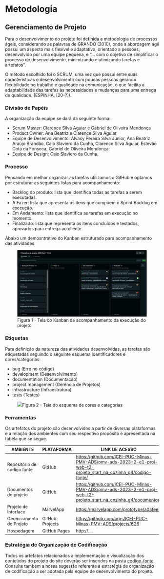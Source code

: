 
# Metodologia

## Gerenciamento de Projeto
Para o desenvolvimento do projeto foi definida a metodologia de processos ágeis, considerando as palavras de GRANDO (2010), onde a abordagem ágil possui um aspecto mais flexível e adaptativo, orientado a pessoas, desenvolvido por uma equipe pequena, e “... com o objetivo de simplificar o processo de desenvolvimento, minimizando e otimizando tarefas e artefatos”.  

O método escolhido foi o SCRUM, uma vez que possui entre suas características o desenvolvimento com poucas pessoas gerando flexibilidade no trabalho e qualidade na comunicação, o que facilita a adaptabilidade das tarefas às necessidades e mudanças para uma entrega de qualidade. (ESPINHA, [20-?]).


### Divisão de Papéis
A organização da equipe se dará da seguinte forma:
<ul>
  <li>Scrum Master: Clarence Silva Aguiar e Gabriel de Oliveira Mendonça</li>
  <li>Product Owner: Ana Beatriz e Clarence Silva Aguiar</li>
  <li>Equipe de Desenvolvimento: Alvacy Pereira Silva Junior, Ana Beatriz Araújo Brandão, Caio Slaviero da Cunha, Clarence Silva Aguiar, Estevão Cota da Fonseca, Gabriel de Oliveira Mendonça;</li>
  <li>Equipe de Design: Caio Slaviero da Cunha.</li>
</ul>

### Processo

Pensando em melhor organizar as tarefas utilizamos o GitHub e optamos por estruturar as seguintes listas para acompanhamento:

- Backlog do produto: lista que identifica todas as tarefas a serem executadas.
- A Fazer: lista que apresenta os itens que compõem o Sprint Backlog em execução.
- Em Andamento: lista que identifica as tarefas em execução no momento.
- Finalizado: lista que representa os itens concluídos e testados, aprovados para entrega ao cliente.

Abaixo um demosntrativo do Kanban estruturado para acompanhamento das atividades:

<figure> 
  <img src="https://github.com/ICEI-PUC-Minas-PMV-ADS/pmv-ads-2023-2-e1-proj-web-t2-projeto_start_na_cozinha_g4/blob/03c7fa16b4f2b1d2392a7a2f1542715ad222d72d/documentos/img/kanban_projeto_ads.jpeg"
    <figcaption>Figura 1 - Tela do Kanban de acompanhamento da execução do projeto</figcaption>
</figure> 

### Etiquetas
<p>Para definição da natureza das atividades desenvolvidas, as tarefas são etiquetadas seguindo o seguinte esquema identificadores e cores/categorias:</p>

<ul>
  <li>bug (Erro no código)</li>
  <li>development (Desenvolvimento)</li>
  <li>documentation (Documentação)</li>
  <li>project management (Gerência de Projetos)</li>
  <li>infrastructure (Infraestrutura)</li>
  <li>tests (Testes)</li>
</ul>

<figure> 
  <img src="https://user-images.githubusercontent.com/100447878/164068979-9eed46e1-9b44-461e-ab88-c2388e6767a1.png"
    <figcaption>Figura 2 - Tela do esquema de cores e categorias</figcaption>
</figure> 
  
### Ferramentas

Os artefatos do projeto são desenvolvidos a partir de diversas plataformas e a relação dos ambientes com seu respectivo propósito é apresentada na tabela que se segue.

| AMBIENTE                            | PLATAFORMA                         | LINK DE ACESSO                         |
|-------------------------------------|------------------------------------|----------------------------------------|
| Repositório de código fonte         | GitHub                             | https://github.com/ICEI-PUC-Minas-PMV-ADS/pmv-ads-2023-2-e1-proj-web-t2-projeto_start_na_cozinha_g4/codigo-fonte/|
| Documentos do projeto               | GitHub                             | https://github.com/ICEI-PUC-Minas-PMV-ADS/pmv-ads-2023-2-e1-proj-web-t2-projeto_start_na_cozinha_g4/documentos/|
| Projeto de Interface                | MarvelApp                          | https://marvelapp.com/prototype/a0afee5|
| Gerenciamento do Projeto            | GitHub Projects                    | https://github.com/orgs/ICEI-PUC-Minas-PMV-ADS/projects/626|
| Hospedagem                          | GitHub Pages                       | http://....                            |


### Estratégia de Organização de Codificação 

Todos os artefatos relacionados a implementação e visualização dos conteúdos do projeto do site deverão ser inseridos na pasta [codigo-fonte](http://https://github.com/ICEI-PUC-Minas-PMV-ADS/WebApplicationProject-Template-v2/tree/main/codigo-fonte). Consulte também a nossa sugestão referente a estratégia de organização de codificação a ser adotada pela equipe de desenvolvimento do projeto.
